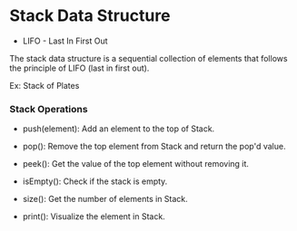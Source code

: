 # Stack Data Structure

- LIFO - Last In First Out

The stack data structure is a sequential collection of elements that follows the principle of LIFO (last in first out).

Ex: Stack of Plates

### Stack Operations

- push(element): Add an element to the top of Stack.

- pop(): Remove the top element from Stack and return the pop'd value.

- peek(): Get the value of the top element without removing it.

- isEmpty(): Check if the stack is empty.

- size(): Get the number of elements in Stack.

- print(): Visualize the element in Stack.